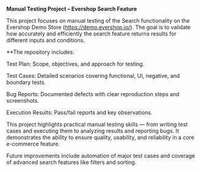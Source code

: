 **Manual Testing Project – Evershop Search Feature**

This project focuses on manual testing of the Search functionality on the Evershop Demo Store (https://demo.evershop.io/). The goal is to validate how accurately and efficiently the search feature returns results for different inputs and conditions.

**The repository includes:

Test Plan: Scope, objectives, and approach for testing.

Test Cases: Detailed scenarios covering functional, UI, negative, and boundary tests.

Bug Reports: Documented defects with clear reproduction steps and screenshots.

Execution Results: Pass/fail reports and key observations.

This project highlights practical manual testing skills — from writing test cases and executing them to analyzing results and reporting bugs. It demonstrates the ability to ensure quality, usability, and reliability in a core e-commerce feature.

Future improvements include automation of major test cases and coverage of advanced search features like filters and sorting.
